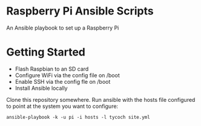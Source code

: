 # Raspberry Pi Ansible Scripts

An Ansible playbook to set up a Raspberry Pi

# Getting Started

- Flash Raspbian to an SD card
- Configure WiFi via the config file on /boot
- Enable SSH via the config fle on /boot
- Install Ansible locally

Clone this repository somewhere. Run ansible with the hosts file configured to point at the system you want to configure:

```
ansible-playbook -k -u pi -i hosts -l tycoch site.yml
```

